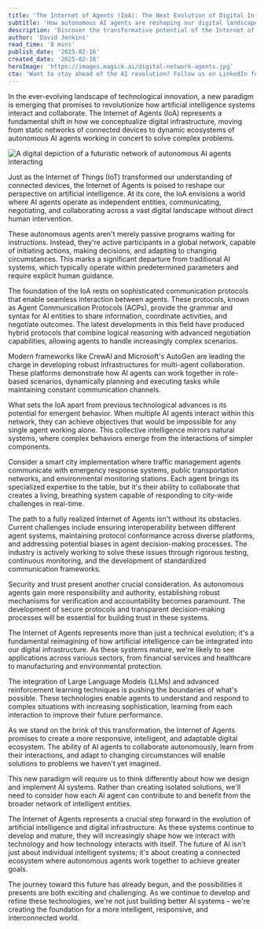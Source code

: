```yaml
---
title: 'The Internet of Agents (IoA): The Next Evolution of Digital Infrastructure'
subtitle: 'How autonomous AI agents are reshaping our digital landscape'
description: 'Discover the transformative potential of the Internet of Agents (IoA) as it reshapes digital infrastructure with autonomous AI agents working collaboratively. From smart city implementations to multi-agent systems in various sectors, explore how IoA paves the way for a connected, intelligent ecosystem.'
author: 'David Jenkins'
read_time: '8 mins'
publish_date: '2025-02-16'
created_date: '2025-02-16'
heroImage: 'https://images.magick.ai/digital-network-agents.jpg'
cta: 'Want to stay ahead of the AI revolution? Follow us on LinkedIn for daily updates on groundbreaking developments in autonomous agent technology and the future of digital infrastructure.'
---
```


In the ever-evolving landscape of technological innovation, a new paradigm is emerging that promises to revolutionize how artificial intelligence systems interact and collaborate. The Internet of Agents (IoA) represents a fundamental shift in how we conceptualize digital infrastructure, moving from static networks of connected devices to dynamic ecosystems of autonomous AI agents working in concert to solve complex problems.

![A digital depiction of a futuristic network of autonomous AI agents interacting](https://i.magick.ai/PIXE/1739710729155_magick_img.webp)

Just as the Internet of Things (IoT) transformed our understanding of connected devices, the Internet of Agents is poised to reshape our perspective on artificial intelligence. At its core, the IoA envisions a world where AI agents operate as independent entities, communicating, negotiating, and collaborating across a vast digital landscape without direct human intervention.

These autonomous agents aren't merely passive programs waiting for instructions. Instead, they're active participants in a global network, capable of initiating actions, making decisions, and adapting to changing circumstances. This marks a significant departure from traditional AI systems, which typically operate within predetermined parameters and require explicit human guidance.

The foundation of the IoA rests on sophisticated communication protocols that enable seamless interaction between agents. These protocols, known as Agent Communication Protocols (ACPs), provide the grammar and syntax for AI entities to share information, coordinate activities, and negotiate outcomes. The latest developments in this field have produced hybrid protocols that combine logical reasoning with advanced negotiation capabilities, allowing agents to handle increasingly complex scenarios.

Modern frameworks like CrewAI and Microsoft's AutoGen are leading the charge in developing robust infrastructures for multi-agent collaboration. These platforms demonstrate how AI agents can work together in role-based scenarios, dynamically planning and executing tasks while maintaining constant communication channels.

What sets the IoA apart from previous technological advances is its potential for emergent behavior. When multiple AI agents interact within this network, they can achieve objectives that would be impossible for any single agent working alone. This collective intelligence mirrors natural systems, where complex behaviors emerge from the interactions of simpler components.

Consider a smart city implementation where traffic management agents communicate with emergency response systems, public transportation networks, and environmental monitoring stations. Each agent brings its specialized expertise to the table, but it's their ability to collaborate that creates a living, breathing system capable of responding to city-wide challenges in real-time.

The path to a fully realized Internet of Agents isn't without its obstacles. Current challenges include ensuring interoperability between different agent systems, maintaining protocol conformance across diverse platforms, and addressing potential biases in agent decision-making processes. The industry is actively working to solve these issues through rigorous testing, continuous monitoring, and the development of standardized communication frameworks.

Security and trust present another crucial consideration. As autonomous agents gain more responsibility and authority, establishing robust mechanisms for verification and accountability becomes paramount. The development of secure protocols and transparent decision-making processes will be essential for building trust in these systems.

The Internet of Agents represents more than just a technical evolution; it's a fundamental reimagining of how artificial intelligence can be integrated into our digital infrastructure. As these systems mature, we're likely to see applications across various sectors, from financial services and healthcare to manufacturing and environmental protection.

The integration of Large Language Models (LLMs) and advanced reinforcement learning techniques is pushing the boundaries of what's possible. These technologies enable agents to understand and respond to complex situations with increasing sophistication, learning from each interaction to improve their future performance.

As we stand on the brink of this transformation, the Internet of Agents promises to create a more responsive, intelligent, and adaptable digital ecosystem. The ability of AI agents to collaborate autonomously, learn from their interactions, and adapt to changing circumstances will enable solutions to problems we haven't yet imagined.

This new paradigm will require us to think differently about how we design and implement AI systems. Rather than creating isolated solutions, we'll need to consider how each AI agent can contribute to and benefit from the broader network of intelligent entities.

The Internet of Agents represents a crucial step forward in the evolution of artificial intelligence and digital infrastructure. As these systems continue to develop and mature, they will increasingly shape how we interact with technology and how technology interacts with itself. The future of AI isn't just about individual intelligent systems; it's about creating a connected ecosystem where autonomous agents work together to achieve greater goals.

The journey toward this future has already begun, and the possibilities it presents are both exciting and challenging. As we continue to develop and refine these technologies, we're not just building better AI systems – we're creating the foundation for a more intelligent, responsive, and interconnected world.